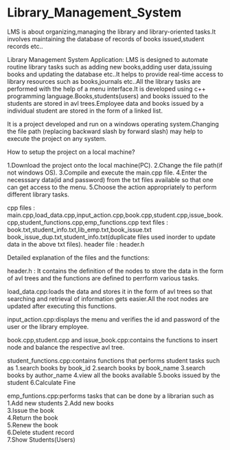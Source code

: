 # Library_Management_System
LMS is about organizing,managing the library and library-oriented tasks.It involves maintaining the database of records of books issued,student records etc..

Library Management System
Application:
LMS is designed to automate routine library tasks such as adding new books,adding user data,issuing books and updating the database etc..It helps to provide real-time access to library resources such as books,journals etc..All the library tasks are performed with the help of a menu interface.It is developed using c++ programming language.Books,students(users) and books issued to the students are stored in avl trees.Employee data and books issued by a individual student are stored in the form of a linked list.

It is a project developed and run on a windows operating system.Changing the file path (replacing backward slash by forward slash) may help to execute the project on any system.


How to setup the project on a local machine?

1.Download the project onto the local machine(PC).
2.Change the file path(if not windows OS).
3.Compile and execute the main.cpp file.
4.Enter the necesssary data(id and password) from the txt files available so that one can get access to the menu.
5.Choose the action appropriately to perform different library tasks.

cpp files   : main.cpp,load_data.cpp,input_action.cpp,book.cpp,student.cpp,issue_book.cpp,student_functions.cpp,emp_functions.cpp
text files  : book.txt,student_info.txt,lib_emp.txt,book_issue.txt
              book_issue_dup.txt,student_info.txt(duplicate files used inorder to update data in the above txt files).
header file : header.h

Detailed explanation of the files and the functions:

header.h : It contains the definition of the nodes to store the data in the form of avl trees and the functions are defined to perrform various tasks.

load_data.cpp:loads the data and stores it in the form of avl trees so that searching and retrieval of information gets easier.All the root nodes are updated after executing this functions.

input_action.cpp:displays the menu and verifies the id and password of the user or the library employee.

book.cpp,student.cpp and issue_book.cpp:contains the functions to insert node and balance the respective avl tree.

student_functions.cpp:contains functions that performs student tasks such as
1.search books by book_id
2.search books by book_name
3.search books by author_name
4.view all the books available
5.books issued by the student
6.Calculate Fine             

emp_funtions.cpp:performs tasks that can be done by a librarian such as
1.Add new students 
2.Add new books              
3.Issue the book                 
4.Return the book             
5.Renew the book                 
6.Delete student record         
7.Show Students(Users)
